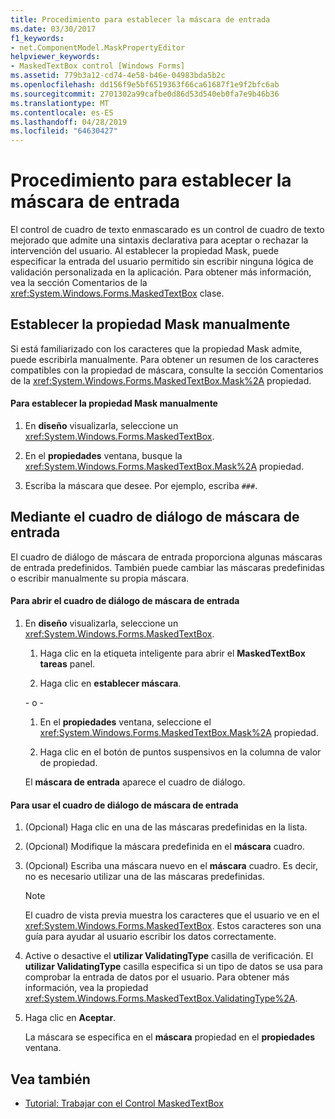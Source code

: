 ```yaml
---
title: Procedimiento para establecer la máscara de entrada
ms.date: 03/30/2017
f1_keywords:
- net.ComponentModel.MaskPropertyEditor
helpviewer_keywords:
- MaskedTextBox control [Windows Forms]
ms.assetid: 779b3a12-cd74-4e58-b46e-04983bda5b2c
ms.openlocfilehash: dd156f9e5bf6519363f66ca61687f1e9f2bfc6ab
ms.sourcegitcommit: 2701302a99cafbe0d86d53d540eb0fa7e9b46b36
ms.translationtype: MT
ms.contentlocale: es-ES
ms.lasthandoff: 04/28/2019
ms.locfileid: "64630427"
---
```

# <a name="how-to-set-the-input-mask"></a>Procedimiento para establecer la máscara de entrada
El control de cuadro de texto enmascarado es un control de cuadro de texto mejorado que admite una sintaxis declarativa para aceptar o rechazar la intervención del usuario. Al establecer la propiedad Mask, puede especificar la entrada del usuario permitido sin escribir ninguna lógica de validación personalizada en la aplicación. Para obtener más información, vea la sección Comentarios de la <xref:System.Windows.Forms.MaskedTextBox> clase.  
  
## <a name="setting-the-mask-property-manually"></a>Establecer la propiedad Mask manualmente  
 Si está familiarizado con los caracteres que la propiedad Mask admite, puede escribirla manualmente. Para obtener un resumen de los caracteres compatibles con la propiedad de máscara, consulte la sección Comentarios de la <xref:System.Windows.Forms.MaskedTextBox.Mask%2A> propiedad.  
  
#### <a name="to-set-the-mask-property-manually"></a>Para establecer la propiedad Mask manualmente  
  
1. En **diseño** visualizarla, seleccione un <xref:System.Windows.Forms.MaskedTextBox>.  
  
2. En el **propiedades** ventana, busque la <xref:System.Windows.Forms.MaskedTextBox.Mask%2A> propiedad.  
  
3. Escriba la máscara que desee. Por ejemplo, escriba `###`.  
  
## <a name="using-the-input-mask-dialog-box"></a>Mediante el cuadro de diálogo de máscara de entrada  
 El cuadro de diálogo de máscara de entrada proporciona algunas máscaras de entrada predefinidos. También puede cambiar las máscaras predefinidas o escribir manualmente su propia máscara.  
  
#### <a name="to-open-the-input-mask-dialog-box"></a>Para abrir el cuadro de diálogo de máscara de entrada  
  
1. En **diseño** visualizarla, seleccione un <xref:System.Windows.Forms.MaskedTextBox>.  
  
    1. Haga clic en la etiqueta inteligente para abrir el **MaskedTextBox tareas** panel.  
  
    2. Haga clic en **establecer máscara**.  
  
     \- o -  
  
    1. En el **propiedades** ventana, seleccione el <xref:System.Windows.Forms.MaskedTextBox.Mask%2A> propiedad.  
  
    2. Haga clic en el botón de puntos suspensivos en la columna de valor de propiedad.  
  
     El **máscara de entrada** aparece el cuadro de diálogo.  
  
#### <a name="to-use-the-input-mask-dialog-box"></a>Para usar el cuadro de diálogo de máscara de entrada  
  
1. (Opcional) Haga clic en una de las máscaras predefinidas en la lista.  
  
2. (Opcional) Modifique la máscara predefinida en el **máscara** cuadro.  
  
3. (Opcional) Escriba una máscara nuevo en el **máscara** cuadro. Es decir, no es necesario utilizar una de las máscaras predefinidas.  
  
    > [!NOTE]
    >  El cuadro de vista previa muestra los caracteres que el usuario ve en el <xref:System.Windows.Forms.MaskedTextBox>. Estos caracteres son una guía para ayudar al usuario escribir los datos correctamente.  
  
4. Active o desactive el **utilizar ValidatingType** casilla de verificación. El **utilizar ValidatingType** casilla especifica si un tipo de datos se usa para comprobar la entrada de datos por el usuario. Para obtener más información, vea la propiedad <xref:System.Windows.Forms.MaskedTextBox.ValidatingType%2A>.  
  
5. Haga clic en **Aceptar**.  
  
     La máscara se especifica en el **máscara** propiedad en el **propiedades** ventana.  
  
## <a name="see-also"></a>Vea también

- [Tutorial: Trabajar con el Control MaskedTextBox](walkthrough-working-with-the-maskedtextbox-control.md)
